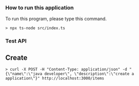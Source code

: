 ### How to run this application
To run this program, please type this command.

    > npx ts-node src/index.ts

### Test API
## Create
    > curl -X POST -H "Content-Type: application/json" -d "{\"name\":\"java developer\", \"description\":\"create a application\"}" http://localhost:3000/items